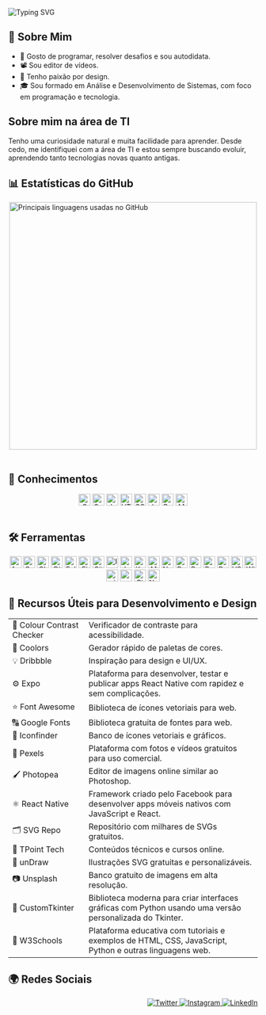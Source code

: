 ![Typing SVG](https://readme-typing-svg.demolab.com?font=Fira+Code&size=28&pause=1000&color=FFFFFF&center=true&vCenter=true&width=600&lines=%F0%9F%A4%9E!+Eu+sou+Márcio,+seja+bem-vindo.)

## 📌 Sobre Mim
<ul>
  <li>🧩 Gosto de programar, resolver desafios e sou autodidata.</li>
  <li>📽️ Sou editor de vídeos.</li>
  <li>🎨 Tenho paixão por design.</li>
  <li>🎓 Sou formado em Análise e Desenvolvimento de Sistemas, com foco em programação e tecnologia.</li>
</ul>

## Sobre mim na área de TI
<p>Tenho uma curiosidade natural e muita facilidade para aprender. Desde cedo, me identifiquei com a área de TI e estou sempre buscando evoluir, aprendendo tanto tecnologias novas quanto antigas.</p>

## 📊 Estatísticas do GitHub
<div style="display: flex; flex-wrap: wrap; justify-content: center; gap: 10px;">
  <a href="https://beacons.ai/ma4c89" target="_blank" rel="noopener noreferrer">
   <img src="https://github-readme-stats.vercel.app/api/top-langs/?username=ma4c89&hide_border=true&layout=compact" alt="Principais linguagens usadas no GitHub" style="max-width: 700; width: 500;" />
  </a>
</div>

<br>

## 🧠 Conhecimentos
<div align="center">
  <img alt="C" height="24" src="https://img.shields.io/badge/C-00599C?style=for-the-badge&logo=c&logoColor=white" />
  <img alt="C++" height="24" src="https://img.shields.io/badge/C++-00599C?style=for-the-badge&logo=c%2B%2B&logoColor=white" />
  <img alt="Java" height="24" src="https://img.shields.io/badge/Java-007396?style=for-the-badge&logo=java&logoColor=white" />
  <img alt="HTML5" height="24" src="https://img.shields.io/badge/HTML5-E34F26?style=for-the-badge&logo=html5&logoColor=white" />
  <img alt="CSS3" height="24" src="https://img.shields.io/badge/CSS3-1572B6?style=for-the-badge&logo=css3&logoColor=white" />
  <img alt="JavaScript" height="24" src="https://img.shields.io/badge/JavaScript-F7DF1E?style=for-the-badge&logo=javascript&logoColor=black" />
  <img alt="Python" height="24" src="https://img.shields.io/badge/Python-3776AB?style=for-the-badge&logo=python&logoColor=white" />
  <img alt="MySQL" height="24" src="https://img.shields.io/badge/MySQL-4479A1?style=for-the-badge&logo=mysql&logoColor=white" />
</div>

<br>

## 🛠️ Ferramentas
<div align="center">
  <img alt="Android Studio" height="24" src="https://img.shields.io/badge/Android_Studio-3DDC84?style=for-the-badge&logo=android-studio&logoColor=white" />
  <img alt="Canva" height="24" src="https://img.shields.io/badge/Canva-00C4CC?style=for-the-badge&logo=canva&logoColor=white" />
  <img alt="CLion" height="24" src="https://img.shields.io/badge/CLion-000000?style=for-the-badge&logo=clion&logoColor=white" />
  <img alt="Django" height="24" src="https://img.shields.io/badge/Django-092E20?style=for-the-badge&logo=django&logoColor=white" />
  <img alt="Eclipse" height="24" src="https://img.shields.io/badge/Eclipse-2C2255?style=for-the-badge&logo=eclipse&logoColor=white" />
  <img alt="Figma" height="24" src="https://img.shields.io/badge/Figma-F24E1E?style=for-the-badge&logo=figma&logoColor=white" />
  <img alt="Git" height="24" src="https://img.shields.io/badge/Git-F05032?style=for-the-badge&logo=git&logoColor=white" />
  <img alt="IntelliJ IDEA" height="24" src="https://img.shields.io/badge/IntelliJ_IDEA-000000?style=for-the-badge&logo=intellij-idea&logoColor=white" />
  <img alt="Jupyter" height="24" src="https://img.shields.io/badge/Jupyter-F37626?style=for-the-badge&logo=jupyter&logoColor=white" />
  <img alt="Kotlin" height="24" src="https://img.shields.io/badge/Kotlin-0095D5?style=for-the-badge&logo=kotlin&logoColor=white" />
  <img alt="MySQL" height="24" src="https://img.shields.io/badge/MySQL-4479A1?style=for-the-badge&logo=mysql&logoColor=white" />
  <img alt="Node.js" height="24" src="https://img.shields.io/badge/Node.js-339933?style=for-the-badge&logo=node.js&logoColor=white" />
  <img alt="PowerShell" height="24" src="https://img.shields.io/badge/PowerShell-012456?style=for-the-badge&logo=powershell&logoColor=white" />
  <img alt="PyCharm" height="24" src="https://img.shields.io/badge/PyCharm-000000?style=for-the-badge&logo=pycharm&logoColor=white" />
  <img alt="React" height="24" src="https://img.shields.io/badge/React-61DAFB?style=for-the-badge&logo=react&logoColor=black" />
  <img alt="Replit" height="24" src="https://img.shields.io/badge/Replit-2F2F2F?style=for-the-badge&logo=replit&logoColor=white" />
  <img alt="VS Code" height="24" src="https://img.shields.io/badge/VS_Code-007ACC?style=for-the-badge&logo=visual-studio-code&logoColor=white" />
  <img alt="Windows 11" height="24" src="https://img.shields.io/badge/Windows_11-0078D6?style=for-the-badge&logo=windows&logoColor=white" />
  <img alt="pip" height="24" src="https://img.shields.io/badge/pip-3776AB?style=for-the-badge&logo=python&logoColor=white" />
  <img alt="npm" height="24" src="https://img.shields.io/badge/npm-CB3837?style=for-the-badge&logo=npm&logoColor=white" />
  <img alt="Pinterest" height="24" src="https://img.shields.io/badge/Pinterest-BD081C?style=for-the-badge&logo=pinterest&logoColor=white" />
  <img alt="Notion" height="24" src="https://img.shields.io/badge/Notion-000000?style=for-the-badge&logo=notion&logoColor=white" />
</div>



## 🧰 Recursos Úteis para Desenvolvimento e Design

<table>
  <tbody>
    <tr>
      <td>🧐 <a href="https://www.color-blindness.com/color-name-hue/" target="_blank" rel="noopener noreferrer" style="text-decoration: none;">Colour Contrast Checker</a></td>
      <td>Verificador de contraste para acessibilidade.</td>
    </tr>
    <tr>
      <td>🎨 <a href="https://coolors.co/" target="_blank" rel="noopener noreferrer" style="text-decoration: none;">Coolors</a></td>
      <td>Gerador rápido de paletas de cores.</td>
    </tr>
    <tr>
      <td>💡 <a href="https://dribbble.com/" target="_blank" rel="noopener noreferrer" style="text-decoration: none;">Dribbble</a></td>
      <td>Inspiração para design e UI/UX.</td>
    </tr>
    <tr>
      <td>⚙️ <a href="https://expo.dev/" target="_blank" rel="noopener noreferrer" style="text-decoration: none;">Expo</a></td>
      <td>Plataforma para desenvolver, testar e publicar apps React Native com rapidez e sem complicações.</td>
    </tr>
    <tr>
      <td>⭐ <a href="https://fontawesome.com/" target="_blank" rel="noopener noreferrer" style="text-decoration: none;">Font Awesome</a></td>
      <td>Biblioteca de ícones vetoriais para web.</td>
    </tr>
    <tr>
      <td>🔠 <a href="https://fonts.google.com/" target="_blank" rel="noopener noreferrer" style="text-decoration: none;">Google Fonts</a></td>
      <td>Biblioteca gratuita de fontes para web.</td>
    </tr>
    <tr>
      <td>🧩 <a href="https://www.iconfinder.com/" target="_blank" rel="noopener noreferrer" style="text-decoration: none;">Iconfinder</a></td>
      <td>Banco de ícones vetoriais e gráficos.</td>
    </tr>
    <tr>
      <td>📸 <a href="https://www.pexels.com/pt-br/" target="_blank" rel="noopener noreferrer" style="text-decoration: none;">Pexels</a></td>
      <td>Plataforma com fotos e vídeos gratuitos para uso comercial.</td>
    </tr>
    <tr>
      <td>🖌️ <a href="https://www.photopea.com/" target="_blank" rel="noopener noreferrer" style="text-decoration: none;">Photopea</a></td>
      <td>Editor de imagens online similar ao Photoshop.</td>
    </tr>
    <tr>
      <td>⚛️ <a href="https://reactnative.dev/" target="_blank" rel="noopener noreferrer" style="text-decoration: none;">React Native</a></td>
      <td>Framework criado pelo Facebook para desenvolver apps móveis nativos com JavaScript e React.</td>
    </tr>
    <tr>
      <td>🗂️ <a href="https://www.svgrepo.com/" target="_blank" rel="noopener noreferrer" style="text-decoration: none;">SVG Repo</a></td>
      <td>Repositório com milhares de SVGs gratuitos.</td>
    </tr>
    <tr>
      <td>🧠 <a href="https://www.tpointtech.com/" target="_blank" rel="noopener noreferrer" style="text-decoration: none;">TPoint Tech</a></td>
      <td>Conteúdos técnicos e cursos online.</td>
    </tr>
    <tr>
      <td>🎯 <a href="https://undraw.co/" target="_blank" rel="noopener noreferrer" style="text-decoration: none;">unDraw</a></td>
      <td>Ilustrações SVG gratuitas e personalizáveis.</td>
    </tr>
    <tr>
      <td>📷 <a href="https://unsplash.com/pt-br" target="_blank" rel="noopener noreferrer" style="text-decoration: none;">Unsplash</a></td>
      <td>Banco gratuito de imagens em alta resolução.</td>
    </tr>
   <tr>
   <td> 📃 <a href="https://customtkinter.tomschimansky.com/" target="_blank" rel="noopener noreferrer" style="text-decoration: none;">CustomTkinter</a></td>
    <td>Biblioteca moderna para criar interfaces gráficas com Python usando uma versão personalizada do Tkinter.</td>
  </tr>
  <tr>
    <td>📘 <a href="https://www.w3schools.com/" target="_blank" rel="noopener noreferrer" style="text-decoration: none;">W3Schools</a></td>
  <td>Plataforma educativa com tutoriais e exemplos de HTML, CSS, JavaScript, Python e outras linguagens web.</td>
  </tr>
  </tbody>
</table>


## 🌍 Redes Sociais
<p align="right">
  <a href="https://twitter.com/Marciovila9541" target="_blank" rel="noopener noreferrer">
    <img src="https://img.shields.io/badge/Twitter-1DA1F2?style=for-the-badge&logo=twitter&logoColor=white" alt="Twitter"/>
  </a>
  <a href="https://www.instagram.com/marcio_ferreira11" target="_blank" rel="noopener noreferrer">
    <img src="https://img.shields.io/badge/Instagram-E4405F?style=for-the-badge&logo=instagram&logoColor=white" alt="Instagram" />
  </a>
  <a href="https://www.linkedin.com/in/márcio-ferreira-b54383327" target="_blank" rel="noopener noreferrer">
    <img src="https://img.shields.io/badge/LinkedIn-0077B5?style=for-the-badge&logo=linkedin&logoColor=white" alt="LinkedIn" />
  </a>
</p>
